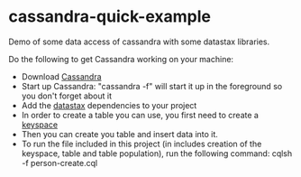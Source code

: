 # cassandra-quick-example
Demo of some data access of cassandra with some datastax libraries.

Do the following to get Cassandra working on your machine:

* Download [Cassandra](http://cassandra.apache.org/)
* Start up Cassandra: "cassandra -f" will start it up in the foreground so you don't forget about it
* Add the [datastax](https://github.com/idaho-guy/cassandra-quick-example/commit/4df638f097be037d661e48ce4a84b2d7e307a691) dependencies to your project
* In order to create a table you can use, you first need to create a [keyspace](https://github.com/idaho-guy/cassandra-quick-example/blob/master/person-create.cql#L1)
* Then you can create you table and insert data into it.
* To run the file included in this project (in includes creation of the keyspace, table and table population), run the following command: cqlsh -f person-create.cql




